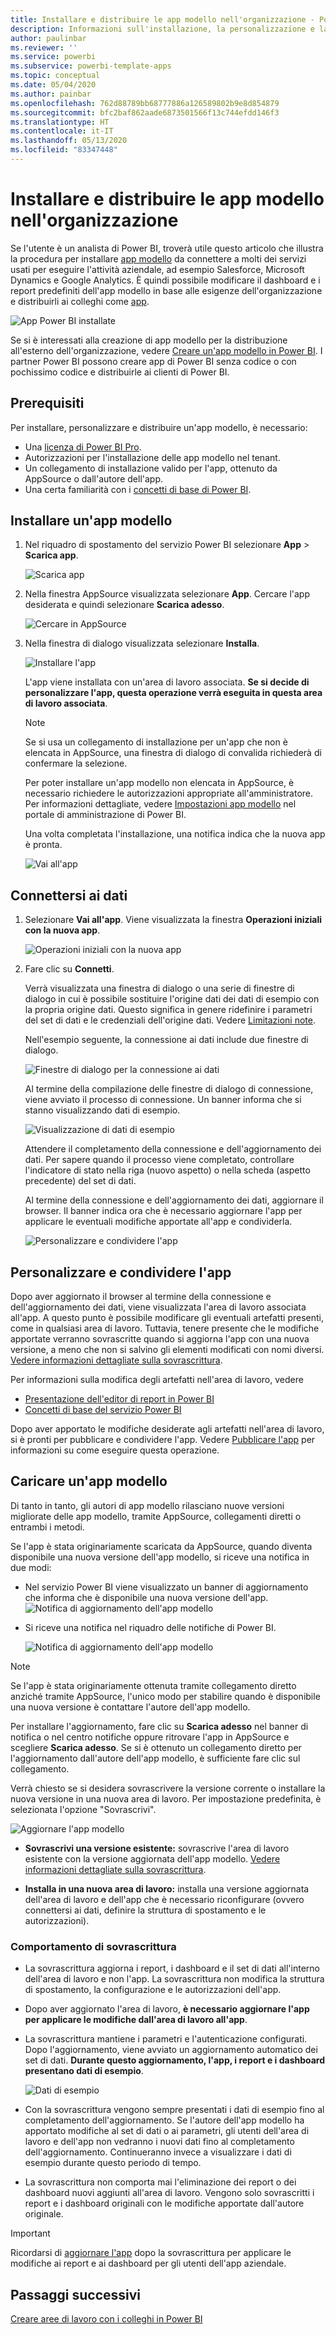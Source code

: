 ```yaml
---
title: Installare e distribuire le app modello nell'organizzazione - Power BI
description: Informazioni sull'installazione, la personalizzazione e la distribuzione di app modello nell'organizzazione in Power BI.
author: paulinbar
ms.reviewer: ''
ms.service: powerbi
ms.subservice: powerbi-template-apps
ms.topic: conceptual
ms.date: 05/04/2020
ms.author: painbar
ms.openlocfilehash: 762d88789bb68777886a126589802b9e8d854879
ms.sourcegitcommit: bfc2baf862aade6873501566f13c744efdd146f3
ms.translationtype: HT
ms.contentlocale: it-IT
ms.lasthandoff: 05/13/2020
ms.locfileid: "83347448"
---
```

# <a name="install-and-distribute-template-apps-in-your-organization"></a>Installare e distribuire le app modello nell'organizzazione

Se l'utente è un analista di Power BI, troverà utile questo articolo che illustra la procedura per installare [app modello](service-template-apps-overview.md) da connettere a molti dei servizi usati per eseguire l'attività aziendale, ad esempio Salesforce, Microsoft Dynamics e Google Analytics. È quindi possibile modificare il dashboard e i report predefiniti dell'app modello in base alle esigenze dell'organizzazione e distribuirli ai colleghi come [app](../consumer/end-user-apps.md). 

![App Power BI installate](media/service-template-apps-install-distribute/power-bi-get-apps.png)

Se si è interessati alla creazione di app modello per la distribuzione all'esterno dell'organizzazione, vedere [Creare un'app modello in Power BI](service-template-apps-create.md). I partner Power BI possono creare app di Power BI senza codice o con pochissimo codice e distribuirle ai clienti di Power BI. 

## <a name="prerequisites"></a>Prerequisiti  

Per installare, personalizzare e distribuire un'app modello, è necessario: 

* Una [licenza di Power BI Pro](../fundamentals/service-self-service-signup-for-power-bi.md).
* Autorizzazioni per l'installazione delle app modello nel tenant.
* Un collegamento di installazione valido per l'app, ottenuto da AppSource o dall'autore dell'app.
* Una certa familiarità con i [concetti di base di Power BI](../fundamentals/service-basic-concepts.md).

## <a name="install-a-template-app"></a>Installare un'app modello

1. Nel riquadro di spostamento del servizio Power BI selezionare **App** > **Scarica app**.

    ![Scarica app](media/service-template-apps-install-distribute/power-bi-get-apps-arrow.png)

1. Nella finestra AppSource visualizzata selezionare **App**. Cercare l'app desiderata e quindi selezionare **Scarica adesso**.

    ![Cercare in AppSource](media/service-template-apps-install-distribute/power-bi-appsource.png)

1. Nella finestra di dialogo visualizzata selezionare **Installa**.

    ![Installare l'app](media/service-template-apps-install-distribute/power-install-dialog.png)
    
    L'app viene installata con un'area di lavoro associata. **Se si decide di personalizzare l'app, questa operazione verrà eseguita in questa area di lavoro associata**.

    > [!NOTE]
    > Se si usa un collegamento di installazione per un'app che non è elencata in AppSource, una finestra di dialogo di convalida richiederà di confermare la selezione.
    >
    >Per poter installare un'app modello non elencata in AppSource, è necessario richiedere le autorizzazioni appropriate all'amministratore. Per informazioni dettagliate, vedere [Impostazioni app modello](../admin/service-admin-portal.md#template-apps-settings) nel portale di amministrazione di Power BI.

    Una volta completata l'installazione, una notifica indica che la nuova app è pronta.

    ![Vai all'app](media/service-template-apps-install-distribute/power-bi-go-to-app.png)

## <a name="connect-to-data"></a>Connettersi ai dati

1. Selezionare **Vai all'app**. Viene visualizzata la finestra **Operazioni iniziali con la nuova app**.

   ![Operazioni iniziali con la nuova app](media/service-template-apps-install-distribute/power-bi-template-app-get-started.png)

1. Fare clic su **Connetti**.
    
    Verrà visualizzata una finestra di dialogo o una serie di finestre di dialogo in cui è possibile sostituire l'origine dati dei dati di esempio con la propria origine dati. Questo significa in genere ridefinire i parametri del set di dati e le credenziali dell'origine dati. Vedere [Limitazioni note](service-template-apps-overview.md#known-limitations).
    
    Nell'esempio seguente, la connessione ai dati include due finestre di dialogo.

   ![Finestre di dialogo per la connessione ai dati](media/service-template-apps-install-distribute/power-bi-template-app-connect-to-data-dialogs.png)

    Al termine della compilazione delle finestre di dialogo di connessione, viene avviato il processo di connessione. Un banner informa che si stanno visualizzando dati di esempio.

    ![Visualizzazione di dati di esempio](media/service-template-apps-install-distribute/power-bi-template-app-viewing-sample-data.png)

    Attendere il completamento della connessione e dell'aggiornamento dei dati. Per sapere quando il processo viene completato, controllare l'indicatore di stato nella riga (nuovo aspetto) o nella scheda (aspetto precedente) del set di dati.

   Al termine della connessione e dell'aggiornamento dei dati, aggiornare il browser. Il banner indica ora che è necessario aggiornare l'app per applicare le eventuali modifiche apportate all'app e condividerla.

    ![Personalizzare e condividere l'app](media/service-template-apps-install-distribute/power-bi-template-app-customize-share.png)

## <a name="customize-and-share-the-app"></a>Personalizzare e condividere l'app

Dopo aver aggiornato il browser al termine della connessione e dell'aggiornamento dei dati, viene visualizzata l'area di lavoro associata all'app. A questo punto è possibile modificare gli eventuali artefatti presenti, come in qualsiasi area di lavoro. Tuttavia, tenere presente che le modifiche apportate verranno sovrascritte quando si aggiorna l'app con una nuova versione, a meno che non si salvino gli elementi modificati con nomi diversi. [Vedere informazioni dettagliate sulla sovrascrittura](#overwrite-behavior).

Per informazioni sulla modifica degli artefatti nell'area di lavoro, vedere
* [Presentazione dell'editor di report in Power BI](../create-reports/service-the-report-editor-take-a-tour.md)
* [Concetti di base del servizio Power BI](../fundamentals/service-basic-concepts.md)

Dopo aver apportato le modifiche desiderate agli artefatti nell'area di lavoro, si è pronti per pubblicare e condividere l'app. Vedere [Pubblicare l'app](../collaborate-share/service-create-distribute-apps.md#publish-your-app) per informazioni su come eseguire questa operazione.

## <a name="update-a-template-app"></a>Caricare un'app modello

Di tanto in tanto, gli autori di app modello rilasciano nuove versioni migliorate delle app modello, tramite AppSource, collegamenti diretti o entrambi i metodi.

Se l'app è stata originariamente scaricata da AppSource, quando diventa disponibile una nuova versione dell'app modello, si riceve una notifica in due modi:
* Nel servizio Power BI viene visualizzato un banner di aggiornamento che informa che è disponibile una nuova versione dell'app.
  ![Notifica di aggiornamento dell'app modello](media/service-template-apps-install-distribute/power-bi-new-app-version-notification-banner.png)
* Si riceve una notifica nel riquadro delle notifiche di Power BI.


  ![Notifica di aggiornamento dell'app modello](media/service-template-apps-install-distribute/power-bi-new-app-version-notification-pane.png)

>[!NOTE]
>Se l'app è stata originariamente ottenuta tramite collegamento diretto anziché tramite AppSource, l'unico modo per stabilire quando è disponibile una nuova versione è contattare l'autore dell'app modello.

  Per installare l'aggiornamento, fare clic su **Scarica adesso** nel banner di notifica o nel centro notifiche oppure ritrovare l'app in AppSource e scegliere **Scarica adesso**. Se si è ottenuto un collegamento diretto per l'aggiornamento dall'autore dell'app modello, è sufficiente fare clic sul collegamento.
  
  Verrà chiesto se si desidera sovrascrivere la versione corrente o installare la nuova versione in una nuova area di lavoro. Per impostazione predefinita, è selezionata l'opzione "Sovrascrivi".

  ![Aggiornare l'app modello](media/service-template-apps-install-distribute/power-bi-update-app-overwrite.png)

- **Sovrascrivi una versione esistente:** sovrascrive l'area di lavoro esistente con la versione aggiornata dell'app modello. [Vedere informazioni dettagliate sulla sovrascrittura](#overwrite-behavior).

- **Installa in una nuova area di lavoro:** installa una versione aggiornata dell'area di lavoro e dell'app che è necessario riconfigurare (ovvero connettersi ai dati, definire la struttura di spostamento e le autorizzazioni).

### <a name="overwrite-behavior"></a>Comportamento di sovrascrittura

* La sovrascrittura aggiorna i report, i dashboard e il set di dati all'interno dell'area di lavoro e non l'app. La sovrascrittura non modifica la struttura di spostamento, la configurazione e le autorizzazioni dell'app.
* Dopo aver aggiornato l'area di lavoro, **è necessario aggiornare l'app per applicare le modifiche dall'area di lavoro all'app**.
* La sovrascrittura mantiene i parametri e l'autenticazione configurati. Dopo l'aggiornamento, viene avviato un aggiornamento automatico dei set di dati. **Durante questo aggiornamento, l'app, i report e i dashboard presentano dati di esempio**.

  ![Dati di esempio](media/service-template-apps-install-distribute/power-bi-sample-data.png)

* Con la sovrascrittura vengono sempre presentati i dati di esempio fino al completamento dell'aggiornamento. Se l'autore dell'app modello ha apportato modifiche al set di dati o ai parametri, gli utenti dell'area di lavoro e dell'app non vedranno i nuovi dati fino al completamento dell'aggiornamento. Continueranno invece a visualizzare i dati di esempio durante questo periodo di tempo.
* La sovrascrittura non comporta mai l'eliminazione dei report o dei dashboard nuovi aggiunti all'area di lavoro. Vengono solo sovrascritti i report e i dashboard originali con le modifiche apportate dall'autore originale.

>[!IMPORTANT]
>Ricordarsi di [aggiornare l'app](#customize-and-share-the-app) dopo la sovrascrittura per applicare le modifiche ai report e ai dashboard per gli utenti dell'app aziendale.

## <a name="next-steps"></a>Passaggi successivi

[Creare aree di lavoro con i colleghi in Power BI](../collaborate-share/service-create-workspaces.md)

